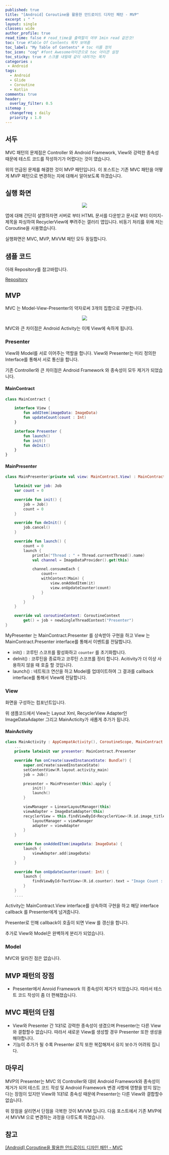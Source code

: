 ```yaml
---
published: true
title: "[Android] Coroutine을 활용한 안드로이드 디자인 패턴 - MVP"	
excerpt : " "	
layout: single	
classes: wide
author_profile: true	
read_time: false # read_time을 출력할지 여부 1min read 같은것!	
toc: true #Table Of Contents 목차 보여줌	
toc_label: "My Table of Contents" # toc 이름 정의	
toc_icon: "cog" #font Awesome아이콘으로 toc 아이콘 설정	
toc_sticky: true # 스크롤 내릴때 같이 내려가는 목차	
categories :	
 - Android	
tags: 	
  - Android
  - Glide
  - Coroutine
  - Kotlin
comments: true	
header:	
  overlay_filter: 0.5	
sitemap :	
  changefreq : daily	
  priority : 1.0	
---
```


## 서두

MVC 패턴의 문제점은 Controller 와 Android Framework, View와 강력한 종속성 때문에 테스트 코드를 작성하기가 어렵다는 것이 였습니다.

위의 언급된 문제를 해결한 것이 MVP 패턴입니다. 이 포스트는 기존 MVC 패턴을 어떻게 MVP 패턴으로 변경하는 지에 대해서 알아보도록 하겠습니다.

## 실행 화면

<div align="center">
<img src="https://user-images.githubusercontent.com/35194820/117981811-5e049600-b370-11eb-97d4-52fca92cf356.gif" >
</div>

앱에 대해 간단히 설명하자면 서버로 부터 HTML 문서를 다운받고 문서로 부터 이미지-제목을 파싱하여 RecyclerView에 뿌려주는 갤러리 앱입니다. 비동기 처리를 위해 저는 Coroutine을 사용했습니다.

실행화면은 MVC, MVP, MVVM 패턴 모두 동일합니다.

## 샘플 코드

아래 Repository를 참고바랍니다.

[Repository](https://github.com/Origogi/Android-Coroutine-Galley-App)

## MVP

MVC 는 Model-View-Presenter의 약자로써 3개의 집합으로 구분합니다.

<div align="center">
<img src="https://user-images.githubusercontent.com/35194820/119347519-98f2bc00-bcd6-11eb-8a3f-23434a453e37.PNG" >
</div>

MVC와 큰 차이점은 Android Activity는 이제 View에 속하게 됩니다.

### Presenter

View와 Model를 서로 이어주는 역할을 합니다. View와 Presenter는 미리 정의한 Interface를 통해서 서로 통신을 합니다.

기존 Controller와 큰 차이점은 Android Framework 와 종속성이 모두 제거가 되었습니다.

#### MainContract

~~~kotlin
class MainContract {

    interface View {
        fun addItem(imageData: ImageData)
        fun updateCount(count : Int)
    }

    interface Presenter {
        fun launch()
        fun init()
        fun deInit()
    }
}
~~~

#### MainPresenter

~~~kotlin
class MainPresenter(private val view: MainContract.View) : MainContract.Presenter, CoroutineScope {

    lateinit var job: Job
    var count = 0

    override fun init() {
        job = Job()
        count = 0
    }

    override fun deInit() {
        job.cancel()
    }

    override fun launch() {
        count = 0
        launch {
            println("Thread : " + Thread.currentThread().name)
            val channel = ImageDataProvider().get(this)

            channel.consumeEach {
                count++
                withContext(Main) {
                    view.onAddedItem(it)
                    view.onUpdateCounter(count)
                }
            }
        }
    }

    override val coroutineContext: CoroutineContext
        get() = job + newSingleThreadContext("Presenter")
}
~~~

MyPresenter 는 MainContract.Presenter 를 상속받아 구현을 하고 View 는 MainContract.Presenter interface를 통해서 이벤트를 전달합니다.

- init() : 코루틴 스코프를 활성화하고 `counter` 를 초기화합니다.
- deInit() : 코루틴을 종료하고 코루틴 스코프를 정리 합니다. Acitivity가 더 이상 사용하지 않을 때 호출 할 것입니다.
- launch() : 네트워크 연산을 하고 Model를 업데이트하여 그 결과를 callback interface를 통해서 View에 전달합니다.

### View

화면을 구성하는 컴포넌트입니다.

위 샘플코드에서 View는 Layout Xml, RecyclerView Adapter인 ImageDataAdapter 그리고 MainActicity가 새롭게 추가가 됩니다.

#### MainActivity

~~~kotlin
class MainActivity : AppCompatActivity(), CoroutineScope, MainContract.View {
    ...
    private lateinit var presenter: MainContract.Presenter

    override fun onCreate(savedInstanceState: Bundle?) {
        super.onCreate(savedInstanceState)
        setContentView(R.layout.activity_main)
        job = Job()

        presenter = MainPresenter(this).apply {
            init()
            launch()
        }

        viewManager = LinearLayoutManager(this)
        viewAdapter = ImageDataAdapter(this)
        recyclerView = this.findViewById<RecyclerView>(R.id.image_title_list).apply {
            layoutManager = viewManager
            adapter = viewAdapter
        }
    }

    override fun onAddedItem(imageData: ImageData) {
        launch {
            viewAdapter.add(imageData)
        }
    }

    override fun onUpdateCounter(count: Int) {
        launch {
            findViewById<TextView>(R.id.counter).text = "Image Count : $count"
        }
    }
    ....
~~~

Activity는 MainContract.View interface를 상속하여 구현을 하고 해당 interface callback 를 Presenter에게 넘겨줍니다.

Presenter로 인해 callback이 호출이 되면 View 를 갱신을 합니다.

추가로 View와 Model은 완벽하게 분리가 되었습니다.

### Model

MVC와 달라진 점은 없습니다.

## MVP 패턴의 장점

- Presenter에서 Anroid Framework 의 종속성이 제거가 되었습니다. 따라서 테스트 코드 작성이 좀 더 편해졌습니다.

## MVC 패턴의 단점

- View와 Presenter 간 1대1로 강력한 종속성이 생겼으며 Presenter는 다른 View와 결합할수 없습니다. 따라서 새로운 View를 생성할 경우 Presenter 또한 생성을 해야합니다.
- 기능이 추가가 될 수록 Presenter 로직 또한 복잡해져서 유지 보수가 어려워 집니다.

## 마무리

MVP의 Presenter는 MVC 의 Controller와 대비 Android Framework와 종속성이 제거가 되어 테스트 코드 작성 및 Android Framework 변경 사항에 영향을 받지 않는 다는 장점이 있지만 View와 1대1로 종속성 때문에 Presenter는 다른 View와 결합할수 없습니다.

위 장점을 살리면서 단점을 극복한 것이 MVVM 입니다. 다음 포스트에서 기존 MVP에서 MVVM 으로 변경하는 과정을 다루도록 하겠습니다.

## 참고

[[Android] Coroutine을 활용한 안드로이드 디자인 패턴 - MVC](./2021-05-07-coroutine-mvc)